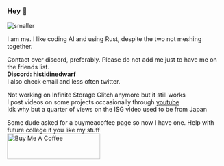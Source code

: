 ### Hey 👋

![smaller](https://user-images.githubusercontent.com/96934612/232333246-92ee524b-f696-4a9d-b8cc-a1807f9aae66.png)

I am me. I like coding AI and using Rust, despite the two not meshing together. 

Contact over discord, preferably. Please do not add me just to have me on the friends list. \
**Discord: histidinedwarf** \
I also check email and less often twitter.

Not working on Infinite Storage Glitch anymore but it still works \
I post videos on some projects occasionally through [youtube](https://www.youtube.com/channel/UC9yOoyuHyFwTTrw47GKKp8w) \
Idk why but a quarter of views on the ISG video used to be from Japan 


Some dude asked for a buymeacoffee page so now I have one. Help with future college if you like my stuff \
<a href="https://www.buymeacoffee.com/HistidineDwarf" target="_blank"><img src="https://cdn.buymeacoffee.com/buttons/v2/default-red.png" alt="Buy Me A Coffee" style="height: 60px !important;width: 217px !important;" ></a>


<!--
Stop snooping around

**DvorakDwarf/DvorakDwarf** is a ✨ _special_ ✨ repository because its `README.md` (this file) appears on your GitHub profile.

Here are some ideas to get you started:

- 🔭 I’m currently working on ...
- 🌱 I’m currently learning ...
- 👯 I’m looking to collaborate on ...
- 🤔 I’m looking for help with ...
- 💬 Ask me about ...
- 📫 How to reach me: ...
- 😄 Pronouns: ...
- ⚡ Fun fact: ...
-->
